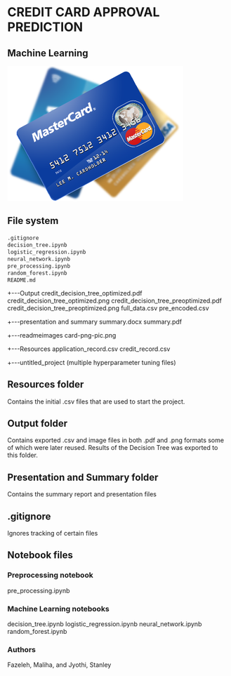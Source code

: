 # CREDIT CARD APPROVAL PREDICTION
## Machine Learning

![.png](readmeimages/card-png-pic.png)


## File system
    .gitignore
    decision_tree.ipynb
    logistic_regression.ipynb
    neural_network.ipynb
    pre_processing.ipynb
    random_forest.ipynb
    README.md
 
+---Output
        credit_decision_tree_optimized.pdf
        credit_decision_tree_optimized.png
        credit_decision_tree_preoptimized.pdf
        credit_decision_tree_preoptimized.png
        full_data.csv
        pre_encoded.csv
 
+---presentation and summary
        summary.docx
        summary.pdf
 
+---readmeimages
        card-png-pic.png
 
+---Resources
        application_record.csv
        credit_record.csv
		
+---untitled_project
		(multiple hyperparameter tuning files)



## Resources folder
Contains the initial .csv files that are used to start the project.


## Output folder
Contains exported .csv and image files in both .pdf and .png formats some of which were later reused.
Results of the Decision Tree was exported to this folder.


## Presentation and Summary folder
Contains the summary report and presentation files


## .gitignore
Ignores tracking of certain files


## Notebook files
### Preprocessing notebook
pre_processing.ipynb


### Machine Learning notebooks
decision_tree.ipynb
logistic_regression.ipynb
neural_network.ipynb
random_forest.ipynb


### Authors
Fazeleh, Maliha, and Jyothi, Stanley

